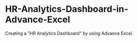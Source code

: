 # HR-Analytics-Dashboard-in-Advance-Excel
Creating a "HR Analytics Dashboard" by using Advance Excel.
